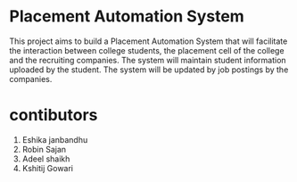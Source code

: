 # Placement Automation System
 This project aims to build a Placement Automation System that will facilitate the interaction between college students, the placement cell of the college and the recruiting companies. The system will maintain student information uploaded by the student. The system will be updated by job postings by the companies.


# contibutors
1. Eshika janbandhu
2. Robin Sajan
3. Adeel shaikh
4. Kshitij Gowari
